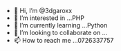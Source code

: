 - 👋 Hi, I’m @3dgaroxx
- 👀 I’m interested in ...PHP
- 🌱 I’m currently learning ...Python
- 💞️ I’m looking to collaborate on ...
- 📫 How to reach me ...0726337757

<!---
3dgaroxx/3dgaroxx is a ✨ special ✨ repository because its `README.md` (this file) appears on your GitHub profile.
You can click the Preview link to take a look at your changes.
--->
